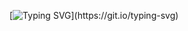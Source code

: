 [![Typing SVG](https://readme-typing-svg.herokuapp.com?font=Fira+Code&pause=1000&color=F70000&center=true&vCenter=true&width=500&height=100&lines=Hello+World+(%22Hello%2C+World!%22+program);Hello+World+(%22Hello%2C+World!%22+program))](https://git.io/typing-svg)
